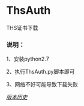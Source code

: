 # ThsAuth
THS证书下载

### 说明：

1、安装python2.7

2、执行ThsAuth.py脚本即可

3、网络不好可能导致下载失败

[*版本历史*](readme.txt)
